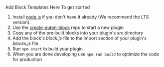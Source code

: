Add Block Templates Here
To get started
1. Install [node.js](https://nodejs.org/en/) if you don't have it already (We recommend the LTS version).
2. Use the [create-guten-block](https://github.com/ahmadawais/create-guten-block) repo to start a new plugin
3. Copy any of the pre-built blocks into your plugin's _src_ directory
4. Add the block's _block.js_ file to the import section of your plugin's _blocks.js_ file
5. Run `npm start` to build your plugin
6. When you are done developing use `npm run build` to optimize the code for production